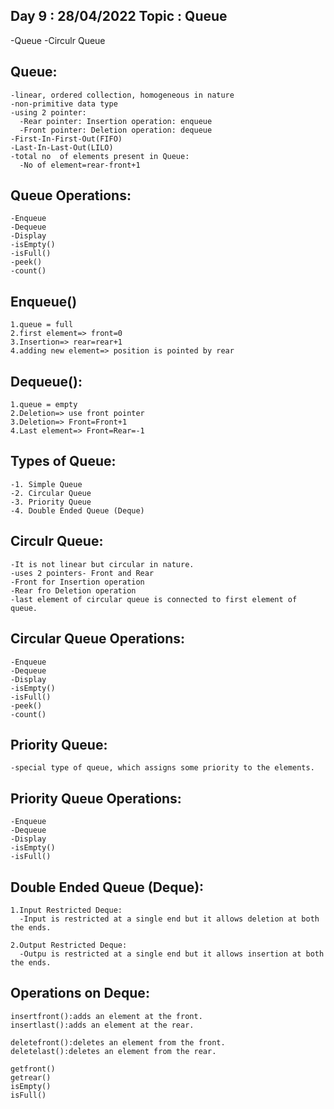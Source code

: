Day 9 :  28/04/2022
Topic : Queue
---------------------------------------------	
-Queue
-Circulr Queue


Queue:
-------
    -linear, ordered collection, homogeneous in nature
    -non-primitive data type
    -using 2 pointer:
      -Rear pointer: Insertion operation: enqueue
      -Front pointer: Deletion operation: dequeue
    -First-In-First-Out(FIFO)
    -Last-In-Last-Out(LILO)
    -total no  of elements present in Queue:
      -No of element=rear-front+1


Queue Operations:
-----------------
    -Enqueue
    -Dequeue
    -Display
    -isEmpty()
    -isFull()
    -peek()
    -count()

Enqueue()
----------
    1.queue = full
    2.first element=> front=0
    3.Insertion=> rear=rear+1
    4.adding new element=> position is pointed by rear


Dequeue():
-----------
    1.queue = empty
    2.Deletion=> use front pointer
    3.Deletion=> Front=Front+1
    4.Last element=> Front=Rear=-1


Types of Queue:
----------------
    -1. Simple Queue
    -2. Circular Queue
    -3. Priority Queue
    -4. Double Ended Queue (Deque)



Circulr Queue:
---------------
    -It is not linear but circular in nature.
    -uses 2 pointers- Front and Rear
    -Front for Insertion operation
    -Rear fro Deletion operation
    -last element of circular queue is connected to first element of queue.
    
Circular Queue Operations:
---------------------------
    -Enqueue
    -Dequeue
    -Display
    -isEmpty()
    -isFull()
    -peek()
    -count()


Priority Queue:
---------------
    -special type of queue, which assigns some priority to the elements.


Priority Queue Operations:
---------------------------
    -Enqueue
    -Dequeue
    -Display
    -isEmpty()
    -isFull()


Double Ended Queue (Deque):
----------------------------

    1.Input Restricted Deque:
      -Input is restricted at a single end but it allows deletion at both the ends.

    2.Output Restricted Deque:
      -Outpu is restricted at a single end but it allows insertion at both the ends.

	
Operations on Deque:
------------------------
    insertfront():adds an element at the front.
    insertlast():adds an element at the rear.

    deletefront():deletes an element from the front.
    deletelast():deletes an element from the rear.	

    getfront()
    getrear()
    isEmpty()
    isFull()
